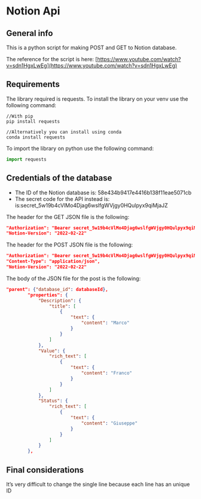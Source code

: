 # Notion Api

## General info

This is a python script for making POST and GET to Notion database.

The reference for the script is here: [https://www.youtube.com/watch?v=sdn1HgxLwEg](https://www.youtube.com/watch?v=sdn1HgxLwEg)

## Requirements

The library required is requests. To install the library on your venv use the following command:

```
//With pip
pip install requests

//Alternatively you can install using conda
conda install requests
```

To import the library on python use the following command:

```python
import requests
```

## Credentials of the database

- The ID of the Notion database is: 58e434b9417e4416b138f11eae5071cb
- The secret code for the API instead is: is:secret_5w19b4cVlMo4Djag6wslfgWVjgy0HQulpyx9qiMjaJZ

The header for the GET JSON file is the following:

```json
"Authorization": "Bearer secret_5w19b4cVlMo4Djag6wslfgWVjgy0HQulpyx9qiMjaJZ",
"Notion-Version": "2022-02-22"
```

The header for the POST JSON file is the following:

```json
"Authorization": "Bearer secret_5w19b4cVlMo4Djag6wslfgWVjgy0HQulpyx9qiMjaJZ",
"Content-Type": "application/json",
"Notion-Version": "2022-02-22"
```

The body of the JSON file for the post is the following:

```json
"parent": {"database_id": databaseId},
        "properties": {
            "Description": {
                "title": [
                    {
                        "text": {
                            "content": "Marco"
                        }
                    }
                ]
            },
            "Value": {
                "rich_text": [
                    {
                        "text": {
                            "content": "Franco"
                        }
                    }
                ]
            },
            "Status": {
                "rich_text": [
                    {
                        "text": {
                            "content": "Giuseppe"
                        }
                    }
                ]
            }
        },
```

## Final considerations

It’s very difficult to change the single line because each line has an unique ID
